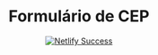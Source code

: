<h1 align="center">
  Formulário de CEP
</h1>
<p align="center">
  <a href="https://app.netlify.com/sites/formdecep/deploys">
    <img src="https://api.netlify.com/api/v1/badges/3490eaf7-2362-4cda-90bb-f8ba1d4d98f5/deploy-status" alt="Netlify Success">
  </a>
</p>
